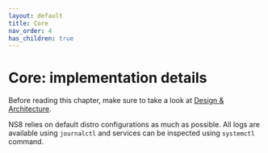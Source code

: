 ```yaml
---
layout: default
title: Core
nav_order: 4
has_children: true
---
```


# Core: implementation details

Before reading this chapter, make sure to take a look at [Design & Architecture](design.md).

NS8 relies on default distro configurations as much as possible.
All logs are available using `journalctl` and services can be inspected using `systemctl` command.


